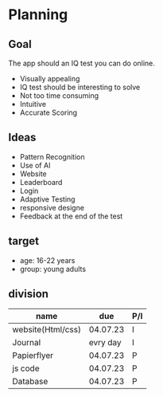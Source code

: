 # Planning

## Goal

The app should an IQ test you can do online.

- Visually appealing
- IQ test should be interesting to solve
- Not too time consuming
- Intuitive
- Accurate Scoring

## Ideas

- Pattern Recognition
- Use of AI
- Website
- Leaderboard
- Login
- Adaptive Testing
- responsive designe
- Feedback at the end of the test

## target

- age: 16-22 years
- group: young adults

## division

 name | due | P/I
 ------|-----|------
 website(Html/css)|04.07.23| I
 Journal | evry day| I
 Papierflyer | 04.07.23| P
 js code| 04.07.23| P
 Database | 04.07.23| P